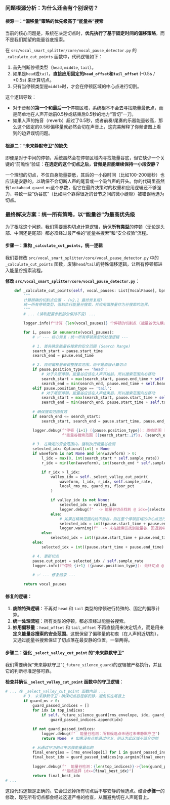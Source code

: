 ### **问题根源分析：为什么还会有个别误切？**

#### **根源一：“偏移量”策略的优先级高于“能量谷”搜索**

当前的核心问题是，系统在决定切点时，**优先执行了基于固定时间的偏移策略**，而不是我们期望的能量谷底搜索。

在 `src/vocal_smart_splitter/core/vocal_pause_detector.py` 的 `_calculate_cut_points` 函数中，代码逻辑如下：

1.  首先判断停顿类型（`head`, `middle`, `tail`）。
2.  如果是`head`或`tail`，**直接应用固定的`head_offset`和`tail_offset`** (-0.5s / +0.5s) 来计算切点。
3.  只有当停顿类型是`middle`时，才会在停顿区域的中心点进行切割。

这个逻辑导致：

  * 对于音频的**第一个和最后一个**停顿区域，系统根本不会去寻找能量最低点，而是简单地在人声开始前0.5秒或结束后0.5秒的地方“盲切”一刀。
  * 如果人声的拖音（reverb）超过了0.5秒，或者前奏/尾奏的乐器能量较高，那么这个固定的0.5秒偏移量就必然会切在声音上，这完美解释了你频谱图上看到的边界误切问题。

#### **根源二：“未来静默守卫”的缺失**

即便是对于中间的停顿，系统虽然会在停顿区域内寻找能量谷底，但它缺少一个关键的“前瞻性”验证：**在选定的这个切点之后，音频是否能继续保持一小段安静？**

一个理想的切点，不仅自身能量要低，其后的一小段时间（比如100-200毫秒）也应该是安静的，以确保不会切断人声的尾音或一个吸气声的开头。你的代码里虽然有`lookahead_guard_ms`这个参数，但它在最终决策时的权重和应用逻辑还不够强力，导致一些“伪谷底”（比如两个靠得很近的音节之间的微小缝隙）被错误地选为切点。

### **最终解决方案：统一所有策略，以“能量谷”为最高优先级**

为了根除这个问题，我们需要重构切点计算逻辑，确保**所有类型**的停顿（无论是头部、中间还是尾部）都必须经过最严格的“能量谷搜索”和“安全校验”流程。

#### **步骤一：重构 `_calculate_cut_points`，统一逻辑**

我们要修改 `src/vocal_smart_splitter/core/vocal_pause_detector.py` 中的 `_calculate_cut_points` 函数，废除`head`/`tail`的特殊偏移逻辑，让所有停顿都进入能量谷搜索流程。

**修改 `src/vocal_smart_splitter/core/vocal_pause_detector.py`**：

```python
    def _calculate_cut_points(self, vocal_pauses: List[VocalPause], bpm_features: Optional['BPMFeatures'] = None, waveform: Optional[np.ndarray] = None) -> List[VocalPause]:
        """
        计算精确的切割点位置 - (v2.1 最终修复版)
        统一所有停顿类型，强制执行能量谷搜索，并应用偏移量作为谷搜索的边界。
        """
        # ... (读取配置参数部分保持不变) ...

        logger.info(f"计算 {len(vocal_pauses)} 个停顿的切割点 (能量谷优先模式)...")

        for i, pause in enumerate(vocal_pauses):
            # ✅ --- 核心修复：统一所有停顿类型的处理逻辑 ---

            # 1. 首先确定能量谷搜索的安全范围 (Search Range)
            search_start = pause.start_time
            search_end = pause.end_time

            # 2. 应用偏移量来调整搜索范围，而不是直接计算切点
            if pause.position_type == 'head':
                # 对于头部停顿，能量谷应该在人声开始前，所以搜索范围向右移动
                search_start = max(search_start, pause.end_time + self.head_offset - 0.5) # 在偏移点附近1秒内搜索
                search_end = min(search_end, pause.end_time + self.head_offset + 0.5)
            elif pause.position_type == 'tail':
                # 对于尾部停顿，能量谷应该在人声结束后，所以搜索范围向左移动
                search_start = max(search_start, pause.start_time + self.tail_offset - 0.5)
                search_end = min(search_end, pause.start_time + self.tail_offset + 0.5)
            
            # 确保搜索范围有效
            if search_end <= search_start:
                search_start, search_end = pause.start_time, pause.end_time

            logger.debug(f"停顿 {i+1} ({pause.position_type}): 原始范围 [{pause.start_time:.2f}s, {pause.end_time:.2f}s], "
                         f"能量谷搜索范围 [{search_start:.2f}s, {search_end:.2f}s]")

            # 3. 在确定的安全范围内，强制执行能量谷检测
            selected_idx: Optional[int] = None
            if waveform is not None and len(waveform) > 0:
                l_idx = max(0, int(search_start * self.sample_rate))
                r_idx = min(len(waveform), int(search_end * self.sample_rate))

                if r_idx > l_idx:
                    valley_idx = self._select_valley_cut_point(
                        waveform, l_idx, r_idx, self.sample_rate,
                        local_rms_ms, guard_ms, floor_pct
                    )

                    if valley_idx is not None:
                        selected_idx = valley_idx
                        logger.debug(f"  -> 能量谷切点找到 @ idx={selected_idx}")
                    else:
                        # 如果在精确范围内找不到谷，则在整个停顿区域的中心点进行兜底
                        selected_idx = int((pause.start_time + pause.end_time) / 2 * self.sample_rate)
                        logger.warning(f"  -> 未在搜索区找到能量谷，回退到中心点")
                else:
                    selected_idx = int((pause.start_time + pause.end_time) / 2 * self.sample_rate)
            else:
                selected_idx = int((pause.start_time + pause.end_time) / 2 * self.sample_rate)

            # 4. 更新切点
            pause.cut_point = selected_idx / self.sample_rate
            logger.info(f"停顿 {i+1} ({pause.position_type}): 最终切点 @ {pause.cut_point:.3f}s")
            
            # ✅ --- 修复结束 ---

        return vocal_pauses
```

#### **修复的逻辑：**

1.  **废除特殊逻辑**：不再对 `head` 和 `tail` 类型的停顿进行特殊的、固定的偏移计算。
2.  **统一处理流程**：所有类型的停顿，都必须经过能量谷搜索。
3.  **妙用偏移量**：`head_offset` 和 `tail_offset` 不再直接用来决定切点，而是用来**定义能量谷搜索的安全范围**。这既保留了偏移量的初衷（在人声附近切割），又通过能量谷搜索保证了切点落在最安静的位置，一举两得。

#### **步骤二：强化 `_select_valley_cut_point` 的“未来静默守卫”**

我们需要确保“未来静默守卫”(`_future_silence_guard`)的逻辑被严格执行，并且它的判断标准足够可靠。

**检查并确认 `_select_valley_cut_point` 函数中的守卫逻辑**：

```python
# ... 在 _select_valley_cut_point 函数内部 ...
        # 3. 未来静默守卫：确保切点后足够安静，避免切在尾音上
        if guard_ms > 0:
            guard_passed_indices = []
            for idx in top_indices:
                if self._future_silence_guard(rms_envelope, idx, guard_ms, self.sample_rate, floor_val):
                    guard_passed_indices.append(idx)
            
            if not guard_passed_indices:
                logger.debug(f"  能量谷检测：所有候选点未通过未来静默守卫")
                return None  # 如果没有点能通过守卫，则认为此区域不适合切割

            # 从通过守卫的点中选择能量最低的
            final_energies = [rms_envelope[i] for i in guard_passed_indices]
            final_best_idx = guard_passed_indices[np.argmin(final_energies)]
            
            logger.debug(f"  能量谷检测：{len(top_indices)}->{len(guard_passed_indices)}个点通过守卫, "
                         f"最终选择 idx={final_best_idx}")
            return final_best_idx
# ...
```

这段代码逻辑是正确的。它会过滤掉所有切点后不够安静的候选点。结合**步骤一**的修改，现在所有切点都会经过这道严格的检查，从而避免切在人声尾音上。